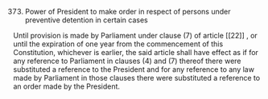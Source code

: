 373. Power of President to make order in respect of persons under preventive detention in certain cases

Until provision is made by Parliament under clause (7) of article [[22]] , or until the expiration of one year from the commencement of this Constitution, whichever is earlier, the said article shall have effect as if for any reference to Parliament in clauses (4) and (7) thereof there were substituted a reference to the President and for any reference to any law made by Parliament in those clauses there were substituted a reference to an order made by the President.

